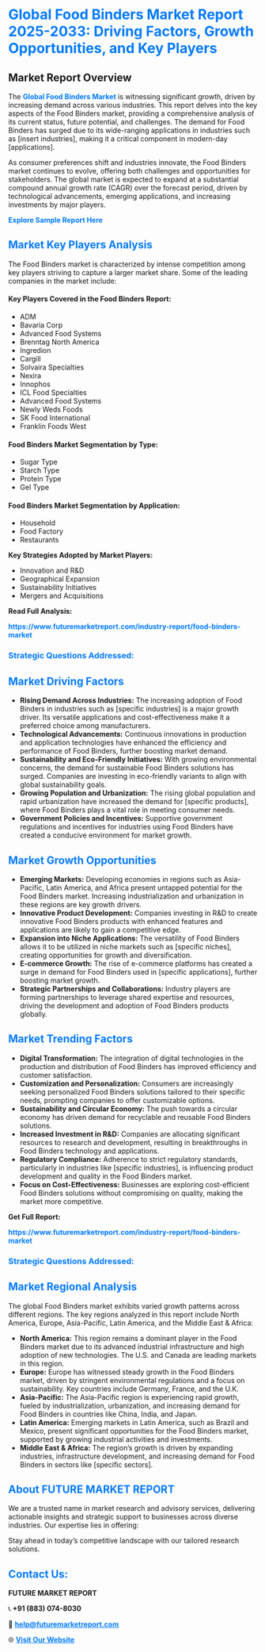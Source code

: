 <h1 style="color: #007BFF;">Global Food Binders Market Report 2025-2033: Driving Factors, Growth Opportunities, and Key Players</h1>

<section id="overview">
<h2>Market Report Overview</h2>
<p>The <a href="https://www.futuremarketreport.com/industry-report/food-binders-market" style="color: #007BFF; text-decoration: none;"><strong>Global Food Binders Market</strong></a> is witnessing significant growth, driven by increasing demand across various industries. This report delves into the key aspects of the Food Binders market, providing a comprehensive analysis of its current status, future potential, and challenges. The demand for Food Binders has surged due to its wide-ranging applications in industries such as [insert industries], making it a critical component in modern-day [applications].</p>
<p>As consumer preferences shift and industries innovate, the Food Binders market continues to evolve, offering both challenges and opportunities for stakeholders. The global market is expected to expand at a substantial compound annual growth rate (CAGR) over the forecast period, driven by technological advancements, emerging applications, and increasing investments by major players.</p>
</section>

<section id="overview">
<p><a href="https://www.futuremarketreport.com/request-sample/reportId=108247" style="color: #007BFF; text-decoration: none;"><strong>Explore Sample Report Here</strong></a></p>
</section>

<section id="key-players">
<h2 style="color: #007BFF;">Market Key Players Analysis</h2>
<p>The Food Binders market is characterized by intense competition among key players striving to capture a larger market share. Some of the leading companies in the market include:</p>
<h4>Key Players Covered in the Food Binders Report:</h4>
<ul><li>ADM</li><li>Bavaria Corp</li><li>Advanced Food Systems</li><li>Brenntag North America</li><li>Ingredion</li><li>Cargill</li><li>Solvaira Specialties</li><li>Nexira</li><li>Innophos</li><li>ICL Food Specialties</li><li>Advanced Food Systems</li><li>Newly Weds Foods</li><li>SK Food International</li><li>Franklin Foods West</li></ul>
<h4>Food Binders Market Segmentation by Type:</h4>
<ul><li>Sugar Type</li><li>Starch Type</li><li>Protein Type</li><li>Gel Type</li></ul>

<h4>Food Binders Market Segmentation by Application:</h4>
<ul><li>Household</li><li>Food Factory</li><li>Restaurants</li></ul>
<p><strong>Key Strategies Adopted by Market Players:</strong></p>
<ul>
<li>Innovation and R&D</li>
<li>Geographical Expansion</li>
<li>Sustainability Initiatives</li>
<li>Mergers and Acquisitions</li>
</ul>
</section>

<section>
<p><strong>Read Full Analysis: </strong></p><a href="https://www.futuremarketreport.com/industry-report/food-binders-market" style="color: #007BFF; text-decoration: none;"><strong>https://www.futuremarketreport.com/industry-report/food-binders-market</strong></a>
<h3 style="color: #007BFF;">Strategic Questions Addressed:</h3>
</section>

<section id="driving-factors">
<h2 style="color: #007BFF;">Market Driving Factors</h2>
<ul>
<li><strong>Rising Demand Across Industries:</strong> The increasing adoption of Food Binders in industries such as [specific industries] is a major growth driver. Its versatile applications and cost-effectiveness make it a preferred choice among manufacturers.</li>
<li><strong>Technological Advancements:</strong> Continuous innovations in production and application technologies have enhanced the efficiency and performance of Food Binders, further boosting market demand.</li>
<li><strong>Sustainability and Eco-Friendly Initiatives:</strong> With growing environmental concerns, the demand for sustainable Food Binders solutions has surged. Companies are investing in eco-friendly variants to align with global sustainability goals.</li>
<li><strong>Growing Population and Urbanization:</strong> The rising global population and rapid urbanization have increased the demand for [specific products], where Food Binders plays a vital role in meeting consumer needs.</li>
<li><strong>Government Policies and Incentives:</strong> Supportive government regulations and incentives for industries using Food Binders have created a conducive environment for market growth.</li>
</ul>
</section>

<section id="growth-opportunities">
<h2 style="color: #007BFF;">Market Growth Opportunities</h2>
<ul>
<li><strong>Emerging Markets:</strong> Developing economies in regions such as Asia-Pacific, Latin America, and Africa present untapped potential for the Food Binders market. Increasing industrialization and urbanization in these regions are key growth drivers.</li>
<li><strong>Innovative Product Development:</strong> Companies investing in R&D to create innovative Food Binders products with enhanced features and applications are likely to gain a competitive edge.</li>
<li><strong>Expansion into Niche Applications:</strong> The versatility of Food Binders allows it to be utilized in niche markets such as [specific niches], creating opportunities for growth and diversification.</li>
<li><strong>E-commerce Growth:</strong> The rise of e-commerce platforms has created a surge in demand for Food Binders used in [specific applications], further boosting market growth.</li>
<li><strong>Strategic Partnerships and Collaborations:</strong> Industry players are forming partnerships to leverage shared expertise and resources, driving the development and adoption of Food Binders products globally.</li>
</ul>
</section>

<section id="trending-factors">
<h2 style="color: #007BFF;">Market Trending Factors</h2>
<ul>
<li><strong>Digital Transformation:</strong> The integration of digital technologies in the production and distribution of Food Binders has improved efficiency and customer satisfaction.</li>
<li><strong>Customization and Personalization:</strong> Consumers are increasingly seeking personalized Food Binders solutions tailored to their specific needs, prompting companies to offer customizable options.</li>
<li><strong>Sustainability and Circular Economy:</strong> The push towards a circular economy has driven demand for recyclable and reusable Food Binders solutions.</li>
<li><strong>Increased Investment in R&D:</strong> Companies are allocating significant resources to research and development, resulting in breakthroughs in Food Binders technology and applications.</li>
<li><strong>Regulatory Compliance:</strong> Adherence to strict regulatory standards, particularly in industries like [specific industries], is influencing product development and quality in the Food Binders market.</li>
<li><strong>Focus on Cost-Effectiveness:</strong> Businesses are exploring cost-efficient Food Binders solutions without compromising on quality, making the market more competitive.</li>
</ul>
</section>

<section>
<p><strong>Get Full Report: </strong></p><a href="https://www.futuremarketreport.com/industry-report/food-binders-market" style="color: #007BFF; text-decoration: none;"><strong>https://www.futuremarketreport.com/industry-report/food-binders-market</strong></a>
<h3 style="color: #007BFF;">Strategic Questions Addressed:</h3>
</section>


<section id="regional-analysis">
<h2 style="color: #007BFF;">Market Regional Analysis</h2>
<p>The global Food Binders market exhibits varied growth patterns across different regions. The key regions analyzed in this report include North America, Europe, Asia-Pacific, Latin America, and the Middle East & Africa:</p>
<ul>
<li><strong>North America:</strong> This region remains a dominant player in the Food Binders market due to its advanced industrial infrastructure and high adoption of new technologies. The U.S. and Canada are leading markets in this region.</li>
<li><strong>Europe:</strong> Europe has witnessed steady growth in the Food Binders market, driven by stringent environmental regulations and a focus on sustainability. Key countries include Germany, France, and the U.K.</li>
<li><strong>Asia-Pacific:</strong> The Asia-Pacific region is experiencing rapid growth, fueled by industrialization, urbanization, and increasing demand for Food Binders in countries like China, India, and Japan.</li>
<li><strong>Latin America:</strong> Emerging markets in Latin America, such as Brazil and Mexico, present significant opportunities for the Food Binders market, supported by growing industrial activities and investments.</li>
<li><strong>Middle East & Africa:</strong> The region’s growth is driven by expanding industries, infrastructure development, and increasing demand for Food Binders in sectors like [specific sectors].</li>
</ul>
</section>

<footer>
<h2 style="color: #007BFF;">About FUTURE MARKET REPORT</h2>
<p>We are a trusted name in market research and advisory services, delivering actionable insights and strategic support to businesses across diverse industries. Our expertise lies in offering:</p>

<p>Stay ahead in today’s competitive landscape with our tailored research solutions.</p>

<h2 style="color: #007BFF;">Contact Us:</h2>
<p><strong>FUTURE MARKET REPORT</strong></p>
<p>📞 <strong>+91 (883) 074-8030</strong></p>
<p>📧 <strong><a href="mailto:help@futuremarketreport.com" style="color: #007BFF;">help@futuremarketreport.com</a></strong></p>
<p>🌐 <strong><a href="https://www.futuremarketreport.com/" style="color: #007BFF;">Visit Our Website</a></strong></p>
</footer>